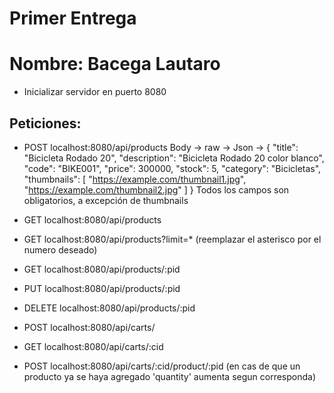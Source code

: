 # Primer Entrega
# Nombre: Bacega Lautaro

- Inicializar servidor en puerto 8080

## Peticiones:

<!-- Crear Producto -->
- POST localhost:8080/api/products
Body -> raw -> Json -> 
{
    "title": "Bicicleta Rodado 20",
    "description": "Bicicleta Rodado 20 color blanco",
    "code": "BIKE001",
    "price": 300000,
    "stock": 5,
    "category": "Bicicletas",
    "thumbnails": [
        "https://example.com/thumbnail1.jpg",
        "https://example.com/thumbnail2.jpg"
    ]
}
Todos los campos son obligatorios, a excepción de thumbnails

<!-- Obtener Productos -->
- GET localhost:8080/api/products

<!-- Obtener Productos (con limit) -->
- GET localhost:8080/api/products?limit=* (reemplazar el asterisco por el numero deseado)

<!-- Obtener Productos por ID -->
- GET localhost:8080/api/products/:pid

<!-- Actualizar Producto por ID -->
- PUT localhost:8080/api/products/:pid

<!-- Eliminar Producto por ID -->
- DELETE localhost:8080/api/products/:pid


<!-- Crear un Carrito -->
- POST localhost:8080/api/carts/

<!-- Obtener Carrito por ID -->
- GET localhost:8080/api/carts/:cid

<!-- Agregar un producto a un carrito -->
- POST localhost:8080/api/carts/:cid/product/:pid (en cas de que un producto ya se haya agregado 'quantity' aumenta segun corresponda)